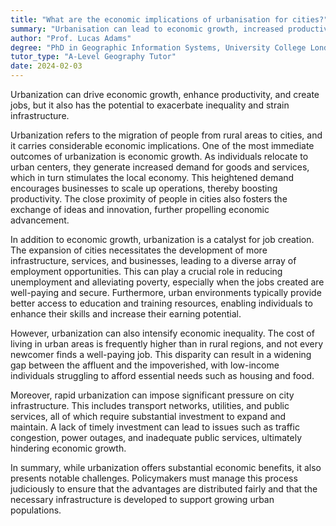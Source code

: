 ```yaml
---
title: "What are the economic implications of urbanisation for cities?"
summary: "Urbanisation can lead to economic growth, increased productivity, and job creation, but also exacerbates inequality and infrastructure strain."
author: "Prof. Lucas Adams"
degree: "PhD in Geographic Information Systems, University College London"
tutor_type: "A-Level Geography Tutor"
date: 2024-02-03
---
```


Urbanization can drive economic growth, enhance productivity, and create jobs, but it also has the potential to exacerbate inequality and strain infrastructure.

Urbanization refers to the migration of people from rural areas to cities, and it carries considerable economic implications. One of the most immediate outcomes of urbanization is economic growth. As individuals relocate to urban centers, they generate increased demand for goods and services, which in turn stimulates the local economy. This heightened demand encourages businesses to scale up operations, thereby boosting productivity. The close proximity of people in cities also fosters the exchange of ideas and innovation, further propelling economic advancement.

In addition to economic growth, urbanization is a catalyst for job creation. The expansion of cities necessitates the development of more infrastructure, services, and businesses, leading to a diverse array of employment opportunities. This can play a crucial role in reducing unemployment and alleviating poverty, especially when the jobs created are well-paying and secure. Furthermore, urban environments typically provide better access to education and training resources, enabling individuals to enhance their skills and increase their earning potential.

However, urbanization can also intensify economic inequality. The cost of living in urban areas is frequently higher than in rural regions, and not every newcomer finds a well-paying job. This disparity can result in a widening gap between the affluent and the impoverished, with low-income individuals struggling to afford essential needs such as housing and food.

Moreover, rapid urbanization can impose significant pressure on city infrastructure. This includes transport networks, utilities, and public services, all of which require substantial investment to expand and maintain. A lack of timely investment can lead to issues such as traffic congestion, power outages, and inadequate public services, ultimately hindering economic growth.

In summary, while urbanization offers substantial economic benefits, it also presents notable challenges. Policymakers must manage this process judiciously to ensure that the advantages are distributed fairly and that the necessary infrastructure is developed to support growing urban populations.
    